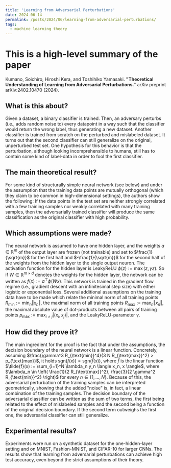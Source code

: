 ```yaml
---
title: 'Learning from Adversarial Perturbations'
date: 2024-06-14
permalink: /posts/2024/06/learning-from-adversarial-perturbations/
tags:
  - machine learning theory
---
```


# This is a high-level summary of the paper

Kumano, Soichiro, Hiroshi Kera, and Toshihiko Yamasaki. **"Theoretical Understanding of Learning from Adversarial Perturbations."** arXiv preprint arXiv:2402.10470 (2024).

## What is this about?
Given a dataset, a binary classifier is trained. Then, an adversary perturbs (i.e., adds random noise to) every datapoint in a way such that the classifier would return the wrong label, thus generating a new dataset. Another classifier is trained from scratch on the perturbed and mislabeled dataset. It turns out that the second classifier can still generalize on the original, unperturbed test set. One hypothesis for this behavior is that the perturbation, although looking incomprehensible to humans, still has to contain some kind of label-data in order to fool the first classifier.

## The main theoretical result?
For some kind of structurally simple neural network (see below) and under the assumption that the training data points are mutually orthogonal (which they claim to be common in high-dimensional settings), the authors show the following: If the data points in the test set are neither strongly correlated with a few training samples nor weakly correlated with many training samples, then the adversarially trained classifier will produce the same classification as the original classifier with high probability.

## Which assumptions were made?
The neural network is assumed to have one hidden layer, and the weights $a \in \mathbb{R}^m$ of the output layer are frozen (not trainable) and set to $\frac{1}{\sqrt{m}}$ for the first half and $-\frac{1}{\sqrt{m}}$ for the second half of the weights from the hidden layer to the single output neuron. The activation function for the hidden layer is LeakyReLU $\phi(z) := \max(z, \gamma z)$. So if $W \in \mathbb{R}^{m \times d}$ denotes the weights for the hidden layer, the network can be written as $f(x) := a^\top \phi(Wx)$. This network is trained in the gradient flow regime (i.e., gradient descent with an infinitesimal step size) with either logistic or exponential loss. Several additional assumptions on the training data have to be made which relate the minimal norm of all training points $R_{\text{min}} := \min_{n} \Vert x_n \Vert$, the maximal norm of all training points $R_{\text{max}} := \max_n \Vert x_n \Vert$, the maximal absolute value of dot-products between all pairs of training points $p_{\text{max}} := \max_{i \neq j} \vert \langle x_i, x_j \rangle \vert$, and the LeakyReLU-parameter $\gamma$.

## How did they prove it?
The main ingredient for the proof is the fact that under the assumptions, the decision boundary of the neural network is a linear function. Concretely, assuming $\frac{\gamma^3 R_{\text{min}}^4}{3 N R_{\text{max}}^2} > p_{\text{max}}$, it holds $\text{sgn}(f(x)) = \text{sgn}(\tilde{f}(x))$, where $\tilde{f}$ is the linear function $\tilde{f}(x) := \sum_{i=1}^N \lambda_n y_n \langle x_n, x \rangle$, where $\lambda_n \in \left( \frac{1}{2 R_{\text{max}}^2}, \frac{3}{2 \gamma^2 R_{\text{min}}^2} \right)$ for every $n \in \{ 1, \dots, N \}$. Because of this, the adversarial perturbation of the training samples can be interpreted geometrically, showing that the added "noise" is, in fact, a linear combination of the training samples. The decision boundary of the adversarial classifier can be written as the sum of two terms, the first being related to the effect of mislabeled samples and the second being a function of the original decision boundary. If the second term outweighs the first one, the adversarial classifier can still generalize.

## Experimental results?
Experiments were run on a synthetic dataset for the one-hidden-layer setting and on MNIST, Fashion-MNIST, and CIFAR-10 for larger CNNs. The results show that learning from adversarial perturbations can achieve high test accuracy, even beyond the strict assumptions of their theory.
